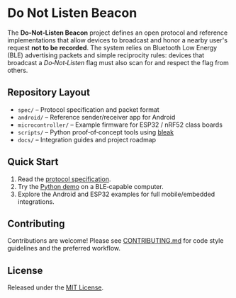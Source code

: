 # Do Not Listen Beacon

The **Do‑Not‑Listen Beacon** project defines an open protocol and reference
implementations that allow devices to broadcast and honor a nearby user's
request **not to be recorded**. The system relies on Bluetooth Low Energy (BLE)
advertising packets and simple reciprocity rules: devices that broadcast a
*Do‑Not‑Listen* flag must also scan for and respect the flag from others.

## Repository Layout

- `spec/` – Protocol specification and packet format
- `android/` – Reference sender/receiver app for Android
- `microcontroller/` – Example firmware for ESP32 / nRF52 class boards
- `scripts/` – Python proof‑of‑concept tools using [bleak](https://github.com/hbldh/bleak)
- `docs/` – Integration guides and project roadmap

## Quick Start

1. Read the [protocol specification](spec/DoNotListenSpec.md).
2. Try the [Python demo](scripts/demo.py) on a BLE‑capable computer.
3. Explore the Android and ESP32 examples for full mobile/embedded integrations.

## Contributing

Contributions are welcome! Please see [CONTRIBUTING.md](CONTRIBUTING.md) for
code style guidelines and the preferred workflow.

## License

Released under the [MIT License](LICENSE).
